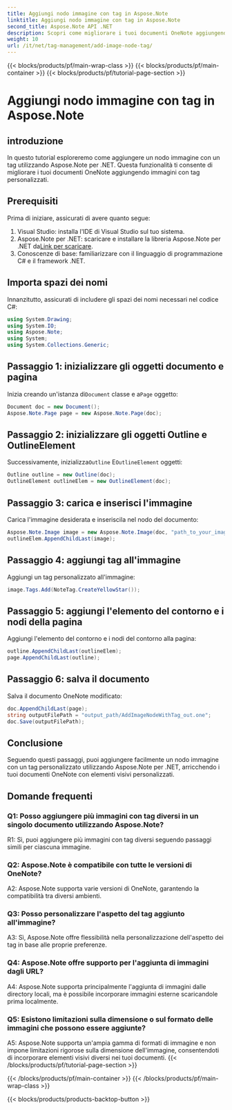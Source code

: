 ```yaml
---
title: Aggiungi nodo immagine con tag in Aspose.Note
linktitle: Aggiungi nodo immagine con tag in Aspose.Note
second_title: Aspose.Note API .NET
description: Scopri come migliorare i tuoi documenti OneNote aggiungendo immagini con tag personalizzati utilizzando Aspose.Note per .NET.
weight: 10
url: /it/net/tag-management/add-image-node-tag/
---
```


{{< blocks/products/pf/main-wrap-class >}}
{{< blocks/products/pf/main-container >}}
{{< blocks/products/pf/tutorial-page-section >}}

# Aggiungi nodo immagine con tag in Aspose.Note

## introduzione

In questo tutorial esploreremo come aggiungere un nodo immagine con un tag utilizzando Aspose.Note per .NET. Questa funzionalità ti consente di migliorare i tuoi documenti OneNote aggiungendo immagini con tag personalizzati.

## Prerequisiti

Prima di iniziare, assicurati di avere quanto segue:

1. Visual Studio: installa l'IDE di Visual Studio sul tuo sistema.
2.  Aspose.Note per .NET: scaricare e installare la libreria Aspose.Note per .NET da[Link per scaricare](https://releases.aspose.com/note/net/).
3. Conoscenze di base: familiarizzare con il linguaggio di programmazione C# e il framework .NET.

## Importa spazi dei nomi

Innanzitutto, assicurati di includere gli spazi dei nomi necessari nel codice C#:

```csharp
using System.Drawing;
using System.IO;
using Aspose.Note;
using System;
using System.Collections.Generic;
```

## Passaggio 1: inizializzare gli oggetti documento e pagina

 Inizia creando un'istanza di`Document` classe e a`Page` oggetto:

```csharp
Document doc = new Document();
Aspose.Note.Page page = new Aspose.Note.Page(doc);
```

## Passaggio 2: inizializzare gli oggetti Outline e OutlineElement

 Successivamente, inizializza`Outline` E`OutlineElement` oggetti:

```csharp
Outline outline = new Outline(doc);
OutlineElement outlineElem = new OutlineElement(doc);
```

## Passaggio 3: carica e inserisci l'immagine

Carica l'immagine desiderata e inseriscila nel nodo del documento:

```csharp
Aspose.Note.Image image = new Aspose.Note.Image(doc, "path_to_your_image.jpg");
outlineElem.AppendChildLast(image);
```

## Passaggio 4: aggiungi tag all'immagine

Aggiungi un tag personalizzato all'immagine:

```csharp
image.Tags.Add(NoteTag.CreateYellowStar());
```

## Passaggio 5: aggiungi l'elemento del contorno e i nodi della pagina

Aggiungi l'elemento del contorno e i nodi del contorno alla pagina:

```csharp
outline.AppendChildLast(outlineElem);
page.AppendChildLast(outline);
```

## Passaggio 6: salva il documento

Salva il documento OneNote modificato:

```csharp
doc.AppendChildLast(page);
string outputFilePath = "output_path/AddImageNodeWithTag_out.one";
doc.Save(outputFilePath);
```

## Conclusione

Seguendo questi passaggi, puoi aggiungere facilmente un nodo immagine con un tag personalizzato utilizzando Aspose.Note per .NET, arricchendo i tuoi documenti OneNote con elementi visivi personalizzati.

## Domande frequenti

### Q1: Posso aggiungere più immagini con tag diversi in un singolo documento utilizzando Aspose.Note?

R1: Sì, puoi aggiungere più immagini con tag diversi seguendo passaggi simili per ciascuna immagine.

### Q2: Aspose.Note è compatibile con tutte le versioni di OneNote?

A2: Aspose.Note supporta varie versioni di OneNote, garantendo la compatibilità tra diversi ambienti.

### Q3: Posso personalizzare l'aspetto del tag aggiunto all'immagine?

A3: Sì, Aspose.Note offre flessibilità nella personalizzazione dell'aspetto dei tag in base alle proprie preferenze.

### Q4: Aspose.Note offre supporto per l'aggiunta di immagini dagli URL?

A4: Aspose.Note supporta principalmente l'aggiunta di immagini dalle directory locali, ma è possibile incorporare immagini esterne scaricandole prima localmente.

### Q5: Esistono limitazioni sulla dimensione o sul formato delle immagini che possono essere aggiunte?

A5: Aspose.Note supporta un'ampia gamma di formati di immagine e non impone limitazioni rigorose sulla dimensione dell'immagine, consentendoti di incorporare elementi visivi diversi nei tuoi documenti.
{{< /blocks/products/pf/tutorial-page-section >}}

{{< /blocks/products/pf/main-container >}}
{{< /blocks/products/pf/main-wrap-class >}}

{{< blocks/products/products-backtop-button >}}
